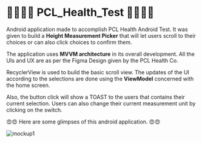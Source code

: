 # 👨‍⚕️👨‍⚕️ PCL_Health_Test 👨‍⚕️👨‍⚕️

Android application made to accomplish PCL Health Android Test.
It was given to build a **Height Measurement Picker** that will let users scroll to their choices or can also click choices to confirm them.

The application uses **MVVM architecture** in its overall development. All the UIs and UX are as per the Figma Design given by the PCL Health Co.

RecyclerView is used to build the basic scroll view. The updates of the UI according to the selections are done using the **ViewModel** concerned with the home screen.

Also, the button click will show a TOAST to the users that contains their current selection. Users can also change their current measurement unit by clicking on the switch.

😍😍 Here are some glimpses of this android application. 😍😍

![mockup1](https://user-images.githubusercontent.com/91238510/186054367-e6f7f823-3a51-47d6-a6cb-91bfbe2ee785.png)
